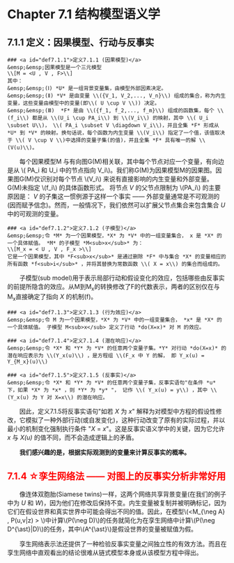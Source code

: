# Chapter 7.1 结构模型语义学

## 7.1.1 定义：因果模型、行动与反事实
```admonish check
### <a id="def7.1.1">定义7.1.1 (因果模型)</a>
&emsp;&emsp;因果模型是一个三元模型
\\[M = <U , V , F>\\]
其中：  
&emsp;&emsp;(Ⅰ) *U* 是一组背景变量集，由模型外部因素决定。  
&emsp;&emsp;(Ⅱ) *V* 是由变量 \\({V_1, V_2,..., V_n}\\) 组成的集合，称为内生变量，这些变量由模型中的变量(即\\( U \cup V \\)) 决定。 
&emsp;&emsp;(Ⅲ)  *F* 是由 \\({f_1, f_2,..., f_m}\\) 组成的函数集，每个 \\(f_i\\) 都是从 \\(U_i \cup PA_i\\) 到 \\(V_i\\) 的映射，其中 \\( U_i \subset U\\)， \\( PA_i \subset V \diagdown V_i\\)，并且全集 *F* 形成从 *U* 到 *V* 的映射。换句话说，每个函数为内生变量 \\(V_i\\) 指定了一个值，该值取决于 \\( V \cup V \\)中选择的变量子集(的值)，并且全集 *F* 具有唯一的解 \\(V(u)\\)。  
```

&emsp;&emsp;每个因果模型M 与有向图G(M)相关联，其中每个节点对应一个变量，有向边是从 \\( PA_i 和 U_i 中的节点指向 V_i\\)。我们称G(M)为因果模型M的因果图。因果图G(M)仅识别对每个节点 \\(V_i\\) 来说有直接影响的内生变量和外部变量。G(M)未指定 \\(f_i\\) 的具体函数形式。 将节点 *V* 的父节点限制为 \\(PA_i\\) 的主要原因是： *V* 的子集这一惯例源于这样一个事实 —— 外部变量通常是不可观测的(因而赋予信念)。然而，一般情况下，我们依然可以扩展父节点集合来包含集合 *U* 中的可观测的变量。

```admonish check
### <a id="def7.1.2">定义7.1.2 (子模型)</a>
&emsp;&emsp;令 *M* 为一个因果模型，*X* 为 *V* 中的一组变量集合， x 是 *X* 的一个具体赋值。 *M* 的子模型 *M<sub>x</sub>* 为：
\\[M_x = < U , V , F_x >\\]
它是一个因果模型，其中 *F<sub>x</sub>* 是通过删除 *F* 中与集合 *X* 的变量相应的所有函数 *f<sub>i</sub>* ，并将其替换为常数函数 \\( X = x\\) 的集合而组成的。
```

&emsp;&emsp;子模型(sub model)用于表示局部行动和假设变化的效应，包括哪些由反事实的前提所隐含的效应。从M到M<sub>x</sub>的转换修改了F的代数表示，两者的区别仅在与M<sub>x</sub>直接确定了指向 *X* 的机制(f)。

```admonish check
### <a id="def7.1.3">定义7.1.3 (行为效应)</a>
&emsp;&emsp;令 M 为一个因果模型，*X* 为 *V* 中的一组变量集合， *x* 是 *X* 的一个具体赋值。 子模型 M<sub>x</sub> 定义了行动 *do(X=x)* 对 M 的效应。
```

```admonish check
### <a id="def7.1.4">定义7.1.4 (潜在响应)</a>
&emsp;&emsp;令 *X* 和 *Y* 为 *V* 的任意两个变量子集。*Y* 对行动 *do(X=x)* 的潜在响应表示为 \\(Y_x(u)\\) ，是方程组 \\(F_x 中 Y 的解， 即 Y_x(u) = Y_{M_x}(u)\\)
```

```admonish check
### <a id="def7.1.5">定义7.1.5 (反事实)</a>
&emsp;&emsp;令 *X* 和 *Y* 为 *V* 的任意两个变量子集，反事实语句"在条件 *u* 下，如果 *X* 为 *x* ，则 *Y* 为 *y* "， 记作 \\( Y_x(u) = y\\) ，其中 \\(Y_x(u) 为 Y 对 X=x\\) 的潜在响应。
```

&emsp;&emsp;因此，定义7.1.5将反事实语句"如若 *X* 为 *x*" 解释为对模型中方程的假设性修改，它模拟了一种外部行动(或自发变化)，这种行动改变了原有的实际过程，并以最小的机制变化强制执行条件 "*X* = *x*"。这是反事实语义学中的关键，因为它允许 *x* 与 *X(u)* 的值不同，而不会造成逻辑上的矛盾。

&emsp;&emsp;**我们感兴趣的是，根据实际观测到的变量来计算反事实的概率。**

## <h style="color:red">7.1.4 &star;孪生网络法  —— 对图上的反事实分析非常好用</h>
&emsp;&emsp;像连体双胞胎(Siamese twins)一样，这两个网络共享背景变量(在我们的例子中为 *U* 和 *W*)，因为他们在修改后保持不变。内生变量被复制并被明确标记，因为它们在假设世界和真实世界中可能会得出不同的值。因此，在模型\\(\<M_{\neg A} , P(u,v|z) \> \\)中计算\\(P(\neg  D)\\)的任务就简化为在孪生网络中计算\\(P(\neg D^{\ast}|D)\\)的任务，其中\\(A^{\ast}\\)是假设世界的变量被赋值为假。  
  
&emsp;&emsp;孪生网络表示法还提供了一种检验反事实变量之间独立性的有效方法。而且在孪生网络中直观看出的结论很难从链式模型本身或从该模型方程中得出。